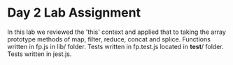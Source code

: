 # Day 2 Lab Assignment

In this lab we reviewed the 'this' context and applied that to taking the array prototype methods of map, filter, reduce, concat and splice.  Functions written in fp.js in lib/ folder.  Tests written in fp.test.js located in __test__/ folder.  Tests written in jest.js.
